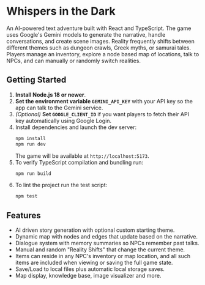 # Whispers in the Dark

An AI-powered text adventure built with React and TypeScript. The game uses Google's Gemini models to generate the narrative, handle conversations, and create scene images.  Reality frequently shifts between different themes such as dungeon crawls, Greek myths, or samurai tales.  Players manage an inventory, explore a node based map of locations, talk to NPCs, and can manually or randomly switch realities.

## Getting Started

1. **Install Node.js 18 or newer**.
2. **Set the environment variable `GEMINI_API_KEY`** with your API key so the app can talk to the Gemini service.
3. *(Optional)* **Set `GOOGLE_CLIENT_ID`** if you want players to fetch their API key automatically using Google Login.
4. Install dependencies and launch the dev server:
   ```bash
   npm install
   npm run dev
   ```
   The game will be available at `http://localhost:5173`.
5. To verify TypeScript compilation and bundling run:
   ```bash
   npm run build
   ```
6. To lint the project run the test script:
   ```bash
   npm test
   ```

## Features

- AI driven story generation with optional custom starting theme.
- Dynamic map with nodes and edges that update based on the narrative.
- Dialogue system with memory summaries so NPCs remember past talks.
- Manual and random "Reality Shifts" that change the current theme.
- Items can reside in any NPC's inventory or map location, and all such
  items are included when viewing or saving the full game state.
- Save/Load to local files plus automatic local storage saves.
- Map display, knowledge base, image visualizer and more.
